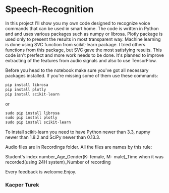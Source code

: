 # Speech-Recognition

In this project I'll show you my own code designed to recognize voice commands that can be used in smart home. The code is written in Python and and uses various packages such as numpy or librosa. Plotly package is used only to present the results in most transparent way. Machine learning is done using SVC function from scikit-learn package. I tried others functions from this package, but SVC gave the most satisfying results. This code isn't prerfect and more work needs to be done. It's planned to improve extracting of the features from audio signals and also to use TensorFlow. 

Before you head to the notebook make sure you've got all necessary packages installed. If you're missing some of them use these commands:

```javascript
pip install librosa
pip install plotly 
pip install scikit-learn
```
or
```javascript
sudo pip install librosa
sudo pip install plotly
sudo pip install scikit-learn
```
To install scikit-learn you need to have Python newer than 3.3, nupmy newer than 1.8.2 and SciPy newer than 0.13.3.

Audio files are in Recordings folder. All the files are names by this rule:

Student's index number_Age_Gender(K- female, M- male)_Time when it was recorded(using 24H system)_Number of recording 

Every feedback is welcome.Enjoy.
### Kacper Turek
